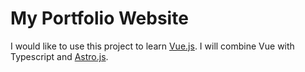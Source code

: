 # My Portfolio Website

I would like to use this project to learn [Vue.js](https://vuejs.org/).
I will combine Vue with Typescript and [Astro.js](https://astro.build/).
